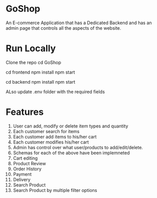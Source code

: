 # GoShop
An E-commerce Application that has a Dedicated Backend and has an admin page that controls all the aspects of the website.



# Run Locally

Clone the repo
cd GoShop

cd frontend 
npm install
npm start

cd backend
npm install
npm start

ALso update .env folder with the required fields


# Features

01) User can add, modify or delete item types and quantity
02) Each customer search for items
03) Each customer add items to his/her cart
04) Each customer modifies his/her cart
05) Admin has control over what user/products to add/edit/delete.
06) Schemas for each of the above have been implemneted
07) Cart editing 
08) Product Review
09) Order History
10) Payment
11) Delivery
12) Search Product
13) Search Product by multiple filter options
